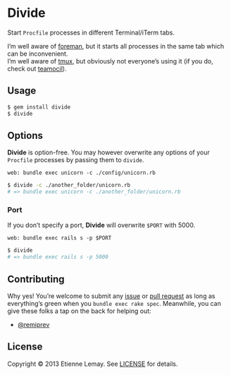 # Divide
Start `Procfile` processes in different Terminal/iTerm tabs.

I’m well aware of [foreman][], but it starts all processes in the same tab which can be inconvenient.<br>
I’m well aware of [tmux][], but obviously not everyone’s using it (if you do, check out [teamocil][]).

## Usage
```sh
$ gem install divide
$ divide
```

## Options
**Divide** is option-free. You may however overwrite any options of your `Procfile` processes by passing them to `divide`.

```
web: bundle exec unicorn -c ./config/unicorn.rb
```

```sh
$ divide -c ./another_folder/unicorn.rb
# => bundle exec unicorn -c ./another_folder/unicorn.rb
```

### Port
If you don’t specify a port, **Divide** will overwrite `$PORT` with 5000.

```
web: bundle exec rails s -p $PORT
```

```sh
$ divide
# => bundle exec rails s -p 5000
```

## Contributing
Why yes! You’re welcome to submit any [issue][] or [pull request][] as long as everything’s green when you `bundle exec rake spec`. Meanwhile, you can give these folks a tap on the back for helping out:

- [@remiprev](https://github.com/remiprev)

## License
Copyright © 2013 Etienne Lemay. See [LICENSE][] for details.

[foreman]: https://github.com/dollar/foreman
[tmux]: http://tmux.sourceforge.net
[teamocil]: https://github.com/remiprev/teamocil
[issue]: https://github.com/EtienneLem/divide/issues
[pull request]: https://github.com/EtienneLem/divide/pulls
[LICENSE]: /LICENSE.md
